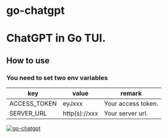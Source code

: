 # go-chatgpt

# ChatGPT in Go TUI.

## How to use

### You need to set two env variables

| key          | value         | remark             |
|--------------|---------------|--------------------|
| ACCESS_TOKEN | eyJxxx        | Your access token. |
| SERVER_URL   | http(s)://xxx | Your server url.   |

[![go-chatgpt](https://asciinema.org/a/dh8QWcMPpefJ4mQ4n4i5E3ITc.svg)](https://asciinema.org/a/dh8QWcMPpefJ4mQ4n4i5E3ITc?autoplay=1)